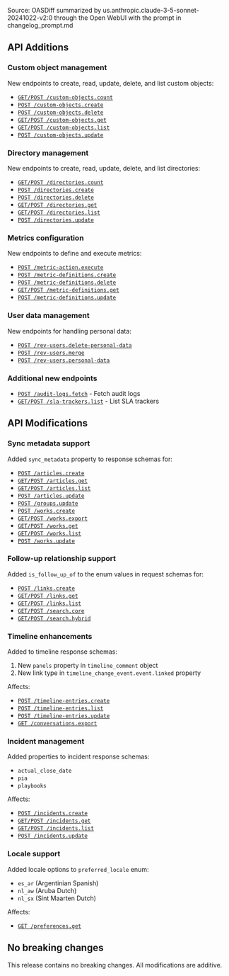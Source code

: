 <Info>Source: OASDiff summarized by us.anthropic.claude-3-5-sonnet-20241022-v2:0 through the Open WebUI with the prompt in changelog_prompt.md</Info>

## API Additions

### Custom object management
New endpoints to create, read, update, delete, and list custom objects:
- [`GET/POST /custom-objects.count`](/custom-objects/count)
- [`POST /custom-objects.create`](/custom-objects/create)
- [`POST /custom-objects.delete`](/custom-objects/delete)
- [`GET/POST /custom-objects.get`](/custom-objects/get)
- [`GET/POST /custom-objects.list`](/custom-objects/list)
- [`POST /custom-objects.update`](/custom-objects/update)

### Directory management 
New endpoints to create, read, update, delete, and list directories:
- [`GET/POST /directories.count`](/directories/count)
- [`POST /directories.create`](/directories/create)
- [`POST /directories.delete`](/directories/delete)
- [`GET/POST /directories.get`](/directories/get)
- [`GET/POST /directories.list`](/directories/list)
- [`POST /directories.update`](/directories/update)

### Metrics configuration
New endpoints to define and execute metrics:
- [`POST /metric-action.execute`](/metric-action/execute)
- [`POST /metric-definitions.create`](/metric-definitions/create)
- [`POST /metric-definitions.delete`](/metric-definitions/delete)
- [`GET/POST /metric-definitions.get`](/metric-definitions/get)
- [`POST /metric-definitions.update`](/metric-definitions/update)

### User data management
New endpoints for handling personal data:
- [`POST /rev-users.delete-personal-data`](/rev-users/delete-personal-data)
- [`POST /rev-users.merge`](/rev-users/merge)
- [`POST /rev-users.personal-data`](/rev-users/personal-data)

### Additional new endpoints
- [`POST /audit-logs.fetch`](/audit-logs/fetch) - Fetch audit logs
- [`GET/POST /sla-trackers.list`](/sla-trackers/list) - List SLA trackers

## API Modifications

### Sync metadata support
Added `sync_metadata` property to response schemas for:
- [`POST /articles.create`](/articles/create)
- [`GET/POST /articles.get`](/articles/get)
- [`GET/POST /articles.list`](/articles/list)
- [`POST /articles.update`](/articles/update)
- [`POST /groups.update`](/groups/update)
- [`POST /works.create`](/works/create)
- [`GET/POST /works.export`](/works/export)
- [`GET/POST /works.get`](/works/get)
- [`GET/POST /works.list`](/works/list)
- [`POST /works.update`](/works/update)

### Follow-up relationship support
Added `is_follow_up_of` to the enum values in request schemas for:
- [`POST /links.create`](/links/create)
- [`GET/POST /links.get`](/links/get)
- [`GET/POST /links.list`](/links/list)
- [`GET/POST /search.core`](/search/core)
- [`GET/POST /search.hybrid`](/search/hybrid)

### Timeline enhancements
Added to timeline response schemas:
1. New `panels` property in `timeline_comment` object
2. New link type in `timeline_change_event.event.linked` property

Affects:
- [`POST /timeline-entries.create`](/timeline-entries/create)
- [`POST /timeline-entries.list`](/timeline-entries/list)
- [`POST /timeline-entries.update`](/timeline-entries/update)
- [`GET /conversations.export`](/conversations/export)

### Incident management
Added properties to incident response schemas:
- `actual_close_date`
- `pia`
- `playbooks`

Affects:
- [`POST /incidents.create`](/incidents/create)
- [`GET/POST /incidents.get`](/incidents/get)
- [`GET/POST /incidents.list`](/incidents/list)
- [`POST /incidents.update`](/incidents/update)

### Locale support
Added locale options to `preferred_locale` enum:
- `es_ar` (Argentinian Spanish)
- `nl_aw` (Aruba Dutch)
- `nl_sx` (Sint Maarten Dutch)

Affects:
- [`GET /preferences.get`](/preferences/get)

## No breaking changes
This release contains no breaking changes. All modifications are additive.